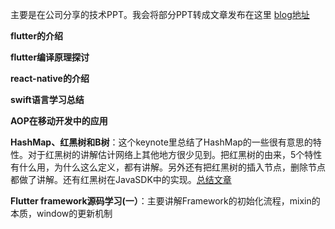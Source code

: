 主要是在公司分享的技术PPT。我会将部分PPT转成文章发布在这里 [blog地址](https://szuwest.github.io/)

**flutter的介绍**

**flutter编译原理探讨**

**react-native的介绍**

**swift语言学习总结**

**AOP在移动开发中的应用**

**HashMap、红黑树和B树**：这个keynote里总结了HashMap的一些很有意思的特性。对于红黑树的讲解估计网络上其他地方很少见到。把红黑树的由来，5个特性有什么用，为什么这么定义，都有讲解。另外还有把红黑树的插入节点，删除节点都做了讲解。还有红黑树在JavaSDK中的实现。[总结文章](https://szuwest.github.io/hashmap-redblacktree.html)

**Flutter framework源码学习(一）**：主要讲解Framework的初始化流程，mixin的本质，window的更新机制
